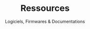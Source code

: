 ---
title: Ressources
subtitle: Logiciels, Firmwares & Documentations
layout: documentation-category
type: ressources
show_sidebar: false
hero_height: is-small
---
